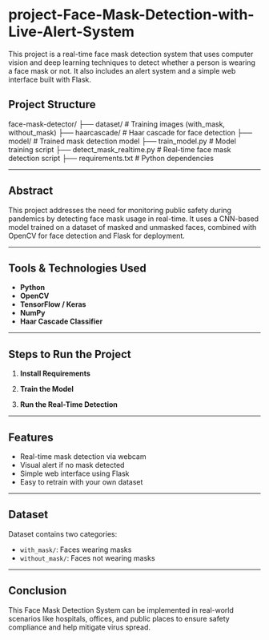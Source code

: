 # project-Face-Mask-Detection-with-Live-Alert-System
This project is a real-time face mask detection system that uses computer vision and deep learning techniques to detect whether a person is wearing a face mask or not. It also includes an alert system and a simple web interface built with Flask.

##  Project Structure

face-mask-detector/
├── dataset/ # Training images (with_mask, without_mask)
├── haarcascade/ # Haar cascade for face detection
├── model/ # Trained mask detection model
├── train_model.py # Model training script
├── detect_mask_realtime.py # Real-time face mask detection script
├── requirements.txt # Python dependencies



---

##  Abstract

This project addresses the need for monitoring public safety during pandemics by detecting face mask usage in real-time. It uses a CNN-based model trained on a dataset of masked and unmasked faces, combined with OpenCV for face detection and Flask for deployment.

---

##  Tools & Technologies Used

- **Python**
- **OpenCV**
- **TensorFlow / Keras**
- **NumPy**
- **Haar Cascade Classifier**


---

##  Steps to Run the Project

1. **Install Requirements**

2. **Train the Model**

3. **Run the Real-Time Detection**




---

##  Features

- Real-time mask detection via webcam
- Visual alert if no mask detected
- Simple web interface using Flask
- Easy to retrain with your own dataset

---

##  Dataset

Dataset contains two categories:
- `with_mask/`: Faces wearing masks
- `without_mask/`: Faces not wearing masks


---

## Conclusion

This Face Mask Detection System can be implemented in real-world scenarios like hospitals, offices, and public places to ensure safety compliance and help mitigate virus spread.

